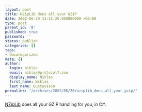 ```yaml
---
layout: post
title: NZipLib does all your GZIP
date: 2002-06-20 11:11:29.000000000 +00:00
type: post
parent_id: '0'
published: true
password: ''
status: publish
categories: []
tags:
- Uncategorized
meta: {}
author:
  login: niklas
  email: niklas@protocol7.com
  display_name: Niklas
  first_name: Niklas
  last_name: Gustavsson
permalink: "/archives/2002/06/20/nziplib_does_all_your_gzip/"
---
```

[NZipLib](http://www.icsharpcode.net/OpenSource/NZipLib/default.asp) does all your GZIP handling for you, in C#.

